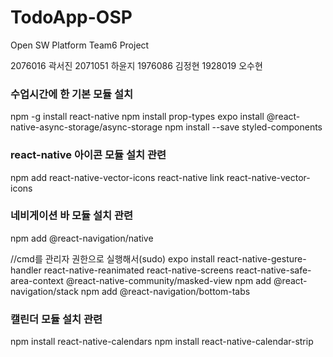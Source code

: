 # TodoApp-OSP
Open SW Platform Team6 Project

2076016 곽서진
2071051 하윤지
1976086 김정현
1928019 오수현


### 수업시간에 한 기본 모듈 설치
npm -g install react-native
npm install prop-types
expo install @react-native-async-storage/async-storage
npm install --save styled-components


### react-native 아이콘 모듈 설치 관련 
npm add react-native-vector-icons
react-native link react-native-vector-icons


### 네비게이션 바 모듈 설치 관련
npm add @react-navigation/native

//cmd를 관리자 권한으로 실행해서(sudo)
expo install react-native-gesture-handler react-native-reanimated react-native-screens react-native-safe-area-context @react-native-community/masked-view
npm add @react-navigation/stack
npm add @react-navigation/bottom-tabs


### 캘린더 모듈 설치 관련
npm install react-native-calendars
npm install react-native-calendar-strip
